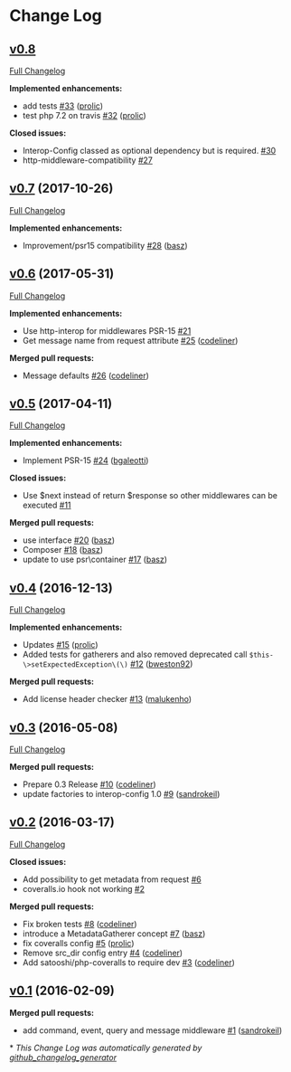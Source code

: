 # Change Log

## [v0.8](https://github.com/prooph/psr7-middleware/tree/v0.8)

[Full Changelog](https://github.com/prooph/psr7-middleware/compare/v0.7...v0.8)

**Implemented enhancements:**

- add tests [\#33](https://github.com/prooph/psr7-middleware/pull/33) ([prolic](https://github.com/prolic))
- test php 7.2 on travis [\#32](https://github.com/prooph/psr7-middleware/pull/32) ([prolic](https://github.com/prolic))

**Closed issues:**

- Interop-Config classed as optional dependency but is required. [\#30](https://github.com/prooph/psr7-middleware/issues/30)
- http-middleware-compatibility [\#27](https://github.com/prooph/psr7-middleware/issues/27)

## [v0.7](https://github.com/prooph/psr7-middleware/tree/v0.7) (2017-10-26)
[Full Changelog](https://github.com/prooph/psr7-middleware/compare/v0.6...v0.7)

**Implemented enhancements:**

- Improvement/psr15 compatibility [\#28](https://github.com/prooph/psr7-middleware/pull/28) ([basz](https://github.com/basz))

## [v0.6](https://github.com/prooph/psr7-middleware/tree/v0.6) (2017-05-31)
[Full Changelog](https://github.com/prooph/psr7-middleware/compare/v0.5...v0.6)

**Implemented enhancements:**

- Use http-interop for middlewares PSR-15 [\#21](https://github.com/prooph/psr7-middleware/issues/21)
- Get message name from request attribute [\#25](https://github.com/prooph/psr7-middleware/pull/25) ([codeliner](https://github.com/codeliner))

**Merged pull requests:**

- Message defaults [\#26](https://github.com/prooph/psr7-middleware/pull/26) ([codeliner](https://github.com/codeliner))

## [v0.5](https://github.com/prooph/psr7-middleware/tree/v0.5) (2017-04-11)
[Full Changelog](https://github.com/prooph/psr7-middleware/compare/v0.4...v0.5)

**Implemented enhancements:**

- Implement PSR-15 [\#24](https://github.com/prooph/psr7-middleware/pull/24) ([bgaleotti](https://github.com/bgaleotti))

**Closed issues:**

- Use $next instead of return $response so other middlewares can be executed [\#11](https://github.com/prooph/psr7-middleware/issues/11)

**Merged pull requests:**

- use interface [\#20](https://github.com/prooph/psr7-middleware/pull/20) ([basz](https://github.com/basz))
- Composer [\#18](https://github.com/prooph/psr7-middleware/pull/18) ([basz](https://github.com/basz))
- update to use psr\container [\#17](https://github.com/prooph/psr7-middleware/pull/17) ([basz](https://github.com/basz))

## [v0.4](https://github.com/prooph/psr7-middleware/tree/v0.4) (2016-12-13)
[Full Changelog](https://github.com/prooph/psr7-middleware/compare/v0.3...v0.4)

**Implemented enhancements:**

- Updates [\#15](https://github.com/prooph/psr7-middleware/pull/15) ([prolic](https://github.com/prolic))
- Added tests for gatherers and also removed deprecated call `$this-\>setExpectedException\(\)` [\#12](https://github.com/prooph/psr7-middleware/pull/12) ([bweston92](https://github.com/bweston92))

**Merged pull requests:**

- Add license header checker [\#13](https://github.com/prooph/psr7-middleware/pull/13) ([malukenho](https://github.com/malukenho))

## [v0.3](https://github.com/prooph/psr7-middleware/tree/v0.3) (2016-05-08)
[Full Changelog](https://github.com/prooph/psr7-middleware/compare/v0.2...v0.3)

**Merged pull requests:**

- Prepare 0.3 Release [\#10](https://github.com/prooph/psr7-middleware/pull/10) ([codeliner](https://github.com/codeliner))
- update factories to interop-config 1.0 [\#9](https://github.com/prooph/psr7-middleware/pull/9) ([sandrokeil](https://github.com/sandrokeil))

## [v0.2](https://github.com/prooph/psr7-middleware/tree/v0.2) (2016-03-17)
[Full Changelog](https://github.com/prooph/psr7-middleware/compare/v0.1...v0.2)

**Closed issues:**

- Add possibility to get metadata from request [\#6](https://github.com/prooph/psr7-middleware/issues/6)
- coveralls.io hook not working [\#2](https://github.com/prooph/psr7-middleware/issues/2)

**Merged pull requests:**

- Fix broken tests [\#8](https://github.com/prooph/psr7-middleware/pull/8) ([codeliner](https://github.com/codeliner))
- introduce a MetadataGatherer concept [\#7](https://github.com/prooph/psr7-middleware/pull/7) ([basz](https://github.com/basz))
- fix coveralls config [\#5](https://github.com/prooph/psr7-middleware/pull/5) ([prolic](https://github.com/prolic))
- Remove src\_dir config entry [\#4](https://github.com/prooph/psr7-middleware/pull/4) ([codeliner](https://github.com/codeliner))
- Add satooshi/php-coveralls to require dev [\#3](https://github.com/prooph/psr7-middleware/pull/3) ([codeliner](https://github.com/codeliner))

## [v0.1](https://github.com/prooph/psr7-middleware/tree/v0.1) (2016-02-09)
**Merged pull requests:**

- add command, event, query and message middleware [\#1](https://github.com/prooph/psr7-middleware/pull/1) ([sandrokeil](https://github.com/sandrokeil))



\* *This Change Log was automatically generated by [github_changelog_generator](https://github.com/skywinder/Github-Changelog-Generator)*
